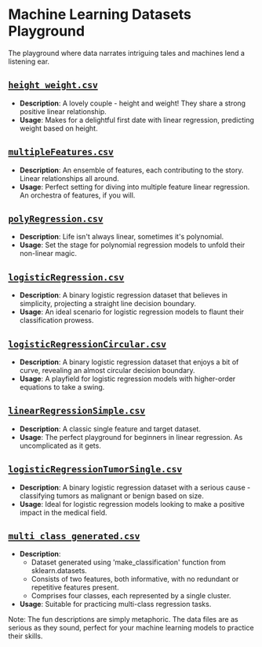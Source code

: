 # Machine Learning Datasets Playground

The playground where data narrates intriguing tales and machines lend a listening ear.

## [`height_weight.csv`](height_weight.csv)
- **Description**: A lovely couple - height and weight! They share a strong positive linear relationship.
- **Usage**: Makes for a delightful first date with linear regression, predicting weight based on height.

## [`multipleFeatures.csv`](multipleFeatures.csv)
- **Description**: An ensemble of features, each contributing to the story. Linear relationships all around.
- **Usage**: Perfect setting for diving into multiple feature linear regression. An orchestra of features, if you will.

## [`polyRegression.csv`](polyRegression.csv)
- **Description**: Life isn't always linear, sometimes it's polynomial. 
- **Usage**: Set the stage for polynomial regression models to unfold their non-linear magic.

## [`logisticRegression.csv`](logisticRegression.csv)
- **Description**: A binary logistic regression dataset that believes in simplicity, projecting a straight line decision boundary.
- **Usage**: An ideal scenario for logistic regression models to flaunt their classification prowess.

## [`logisticRegressionCircular.csv`](logisticRegressionCircular.csv)
- **Description**: A binary logistic regression dataset that enjoys a bit of curve, revealing an almost circular decision boundary.
- **Usage**: A playfield for logistic regression models with higher-order equations to take a swing.

## [`linearRegressionSimple.csv`](linearRegressionSimple.csv)
- **Description**: A classic single feature and target dataset.
- **Usage**: The perfect playground for beginners in linear regression. As uncomplicated as it gets.

## [`logisticRegressionTumorSingle.csv`](logisticRegressionTumorSingle.csv)
- **Description**: A binary logistic regression dataset with a serious cause - classifying tumors as malignant or benign based on size.
- **Usage**: Ideal for logistic regression models looking to make a positive impact in the medical field.

## [`multi_class_generated.csv`](multi_class_generated.csv)
- **Description**: 
    - Dataset generated using 'make_classification' function from sklearn.datasets.
    - Consists of two features, both informative, with no redundant or repetitive features present.
    - Comprises four classes, each represented by a single cluster.
- **Usage**: Suitable for practicing multi-class regression tasks.


Note: The fun descriptions are simply metaphoric. The data files are as serious as they sound, perfect for your machine learning models to practice their skills.
